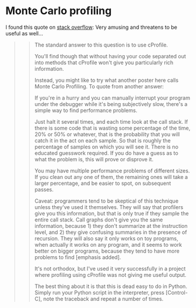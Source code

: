 # Monte Carlo profiling

I found this quote on [stack overflow](https://stackoverflow.com/questions/3045556/how-to-profile-my-code/3068045): 
Very amusing and threatens to be useful as well...


>> The standard answer to this question is to use cProfile.
>> 
>> You'll find though that without having your code separated out into methods that cProfile won't give you particularly rich information.
>> 
>> Instead, you might like to try what another poster here calls Monte Carlo Profiling. To quote from another answer:
>> 
>> If you're in a hurry and you can manually interrupt your program under the debugger while it's being subjectively slow, 
>> there's a simple way to find performance problems.
>>
>> Just halt it several times, and each time look at the call stack. If there is some code that is wasting some 
>> percentage of the time, 20% or 50% or whatever, that is the probability that you will catch it in the act on each 
>> sample. So that is roughly the percentage of samples on which you will see it. There is no educated guesswork required. 
>> If you do have a guess as to what the problem is, this will prove or disprove it.
>>
>> You may have multiple performance problems of different sizes. If you clean out any one of them, the remaining ones 
>> will take a larger percentage, and be easier to spot, on subsequent passes.
>>
>> Caveat: programmers tend to be skeptical of this technique unless they've used it themselves. They will say that profilers give 
>> you this information, but that is only true if they sample the entire call stack. Call graphs don't give you the same information, because 1) they don't summarize at the instruction level, and 2) they give confusing summaries in the presence of recursion. They will also say it only works on toy programs, when actually it works on any program, and it seems to work better on bigger programs, because they tend to have more problems to find [emphasis added].
>>
>> It's not orthodox, but I've used it very successfully in a project where profiling using cProfile was not giving me useful output.
>>
>> The best thing about it is that this is dead easy to do in Python. Simply run your Python script in the 
>> interpreter, press [Control-C], note the traceback and repeat a number of times.
>>
